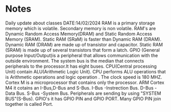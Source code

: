 # Notes
Daily update about classes
DATE:14/02/2024 
RAM is a primary storage memory which is volatile.
Secondary memory is non volatile.
RAM's are Dynamic Random Access Memory(DRAM) and Static Random Access Memory (SRAM).
Static RAM (SRaM) is faster than Dynamic RAM (DRAM).
Dynamic RAM (DRAM) are made up of transistor and capacitor.
Static RAM (SRAM) is made up of several transistors that form a latch.
GPIO (General purpose Input/Output)is a peripheral that allows communication with the outside environment.
The system bus is the median that connects peripherals to the processor.It has eight buses.
CPU(Central processing Unit) contain ALU(Arithmetic Logic Unit).
CPU performs ALU operations that is Arithmetic operations and logic operation .
The clock speed is 180 MHZ.
Cortex M is a microprocessor that contains only the processor.
ARM Cortex M4 it cotains an I-Bus,D-Bus and S-Bus.
I-Bus -Instrection Bus.
D-Bus -Data Bus.
S-Bus -System Bus.
Peripherals are sending by using "SYSTEM BUS"(S-Bus).
GPIO's it has GPIO PIN and GPIO PORT.
Many GPIO PIN join together is called Port.

